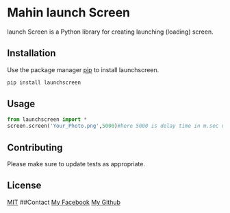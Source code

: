 # Mahin launch Screen

launch Screen is a Python library for creating launching (loading) screen.

## Installation

Use the package manager [pip](https://pip.pypa.io/en/stable/) to install launchscreen.

```bash
pip install launchscreen
```

## Usage

```python
from launchscreen import * 
screen.screen('Your_Photo.png',5000)#here 5000 is delay time in m.sec unit

```

## Contributing


Please make sure to update tests as appropriate.

## License

[MIT](https://choosealicense.com/licenses/mit/)
##Contact
[My Facebook](https://www.facebook.com/root.mahin)
[My Github](https://www.github.com/mahinbinhasan)